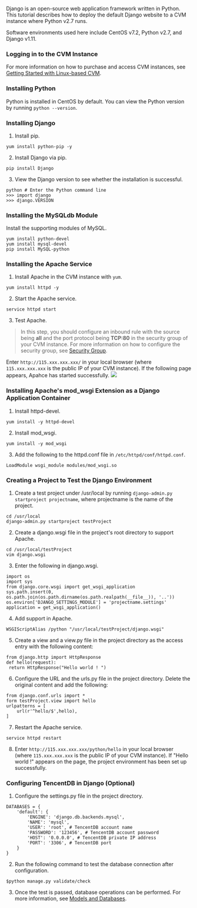 Django is an open-source web application framework written in Python.
This tutorial describes how to deploy the default Django website to a CVM instance where Python v2.7 runs.

Software environments used here include CentOS v7.2, Python v2.7, and Django v1.11.


### Logging in to the CVM Instance
For more information on how to purchase and access CVM instances, see [Getting Started with Linux-based CVM](http://intl.cloud.tencent.com/document/product/213/2936).

### Installing Python
Python is installed in CentOS by default. You can view the Python version by running `python --version`.

### Installing Django
1. Install pip.
```
yum install python-pip -y
```
2. Install Django via pip.
```
pip install Django
```
3. View the Django version to see whether the installation is successful.
```
python # Enter the Python command line
>>> import django
>>> django.VERSION
```

### Installing the MySQLdb Module
Install the supporting modules of MySQL.
```
yum install python-devel
yum install mysql-devel
pip install MySQL-python
```

### Installing the Apache Service
1. Install Apache in the CVM instance with `yum`.
```
yum install httpd -y
```
2. Start the Apache service.
```
service httpd start
```
3. Test Apache.
>In this step, you should configure an inbound rule with the source being **all** and the port protocol being **TCP:80** in the security group of your CVM instance. For more information on how to configure the security group, see [Security Group](http://intl.cloud.tencent.com/document/product/213/12452).
>
Enter `http://115.xxx.xxx.xxx/` in your local browser (where `115.xxx.xxx.xxx` is the public IP of your CVM instance). If the following page appears, Apahce has started successfully.
![](https://main.qcloudimg.com/raw/a8708d09de9280c730f47eb8289f7c47.png)

### Installing Apache's mod_wsgi Extension as a Django Application Container
1. Install httpd-devel.
```
yum install -y httpd-devel
```
2. Install mod_wsgi.
```
yum install -y mod_wsgi
```
3. Add the following to the httpd.conf file in `/etc/httpd/conf/httpd.conf`.
```
LoadModule wsgi_module modules/mod_wsgi.so
```

### Creating a Project to Test the Django Environment
1. Create a test project under /usr/local by running `django-admin.py startproject projectname`, where projectname is the name of the project.
```
cd /usr/local
django-admin.py startproject testProject
```
2. Create a django.wsgi file in the project's root directory to support Apache.
```
cd /usr/local/testProject
vim django.wsgi
```
3. Enter the following in django.wsgi.
```
import os
import sys
from django.core.wsgi import get_wsgi_application
sys.path.insert(0, os.path.join(os.path.dirname(os.path.realpath(__file__)), '..'))
os.environ['DJANGO_SETTINGS_MODULE'] = 'projectname.settings'
application = get_wsgi_application()
```
4. Add support in Apache.
```
WSGIScriptAlias /python "/usr/local/testProject/django.wsgi"
```
5. Create a view and a view.py file in the project directory as the access entry with the following content:
```
from django.http import HttpResponse
def hello(request):
 return HttpResponse("Hello world ! ")
```
6. Configure the URL and the urls.py file in the project directory. Delete the original content and add the following:
```
from django.conf.urls import *
form testProject.view import hello
urlpatterns = [
    url(r'^hello/$',hello),
]
```
7. Restart the Apache service.
```
service httpd restart
```
8. Enter `http://115.xxx.xxx.xxx/python/hello` in your local browser (where `115.xxx.xxx.xxx` is the public IP of your CVM instance). If "Hello world !" appears on the page, the project environment has been set up successfully.

### Configuring TencentDB in Django (Optional)
1. Configure the settings.py file in the project directory.
```
DATABASES = {
    'default': {
        'ENGINE': 'django.db.backends.mysql',
        'NAME': 'mysql',
        'USER': 'root', # TencentDB account name
        'PASSWORD': '123456', # TencentDB account password
        'HOST': '0.0.0.0', # TencentDB private IP address
        'PORT': '3306', # TencentDB port
    }
}
```
2. Run the following command to test the database connection after configuration.
```
$python manage.py validate/check
```
3. Once the test is passed, database operations can be performed. For more information, see [Models and Databases](https://docs.djangoproject.com/en/1.11/topics/db/).
